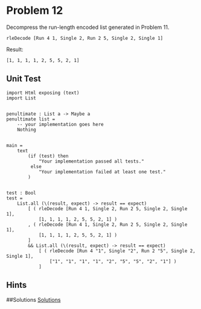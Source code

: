 # Problem 12

Decompress the run-length encoded list generated in Problem 11.

```
rleDecode [Run 4 1, Single 2, Run 2 5, Single 2, Single 1]
```

Result:

```
[1, 1, 1, 1, 2, 5, 5, 2, 1]
```
## Unit Test
```
import Html exposing (text)
import List


penultimate : List a -> Maybe a
penultimate list =
    -- your implementation goes here
    Nothing


main =
    text
        (if (test) then
            "Your implementation passed all tests."
         else
            "Your implementation failed at least one test."
        )


test : Bool
test =
    List.all (\(result, expect) -> result == expect)
        [ ( rleDecode [Run 4 1, Single 2, Run 2 5, Single 2, Single 1], 
            [1, 1, 1, 1, 2, 5, 5, 2, 1] )
        , ( rleDecode [Run 4 1, Single 2, Run 2 5, Single 2, Single 1], 
            [1, 1, 1, 1, 2, 5, 5, 2, 1] )
        ]
        && List.all (\(result, expect) -> result == expect)
            [ ( rleDecode [Run 4 "1", Single "2", Run 2 "5", Single 2, Single 1], 
                ["1", "1", "1", "1", "2", "5", "5", "2", "1"] )
            ]
```

## Hints

##Solutions 
[Solutions](problem_12_solutions.md)